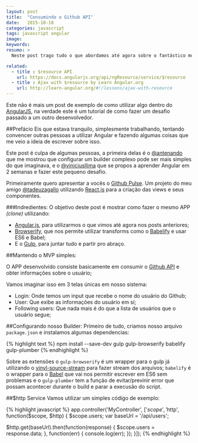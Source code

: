 ```yaml
---
layout: post
title:  "Consumindo o Github API"
date:   2015-10-18
categories: javascript
tags: javascript angular
image:
keywords:
resumo: >
  Neste post trago tudo o que abordamos até agora sobre o fantástico mundo do AngularJS, contudo, vamos um pouco mais além, e também vamos aprender a utilizar ES6 com Browserify e Babelify com Gulp.

related:
  - title : $resource API
    url: https://docs.angularjs.org/api/ngResource/service/$resource
  - title : Ajax with $resource by Learn Angular.org
    url: http://learn-angular.org/#!/lessons/ajax-with-resource
---
```

Este não é mais um post de exemplo de como utilizar algo dentro do [AngularJS](https://angularjs.org/), na verdade este é um tutorial de como fazer um desafio passado a um outro desenvolvedor.

##Prefácio
Eis que estava tranquilo, simplesmente trabalhando, tentando convencer outras pessoas a utilizar Angular e fazendo algumas coisas que me veio a ideia de escrever sobre isso.

Este post é culpa de algumas pessoas, a primeira delas é o [@antenando](https://twitter.com/antenando) que me mostrou que configurar um builder complexo pode ser mais simples do que imaginava, e o [@viniciusllima](https://twitter.com/viniciusllima) que se propos a aprender Angular em 2 semanas e fazer este pequeno desafio.

Primeiramente quero apresentar a vocês o [Github Pulse](https://github.com/tadeuzagallo/GithubPulse). Um projeto do meu amigo [@tadeuzagallo](https://twitter.com/tadeuzagallo) utilizando [React.js](https://facebook.github.io/react/) para a criação das views e seus componentes.

###Indredientes:
O objetivo deste post é mostrar como fazer o mesmo APP *(clone)* utilizando:

- [Angular.js](https://angularjs.org/), para utilizarmos o que vimos até agora nos posts anteriores;
- [Browserify](http://browserify.org/), que nos permite utilizar transforms como o [Babelify](https://github.com/babel/babelify) e usar ES6 e Babel;
- E o [Gulp](http://gulpjs.com/), para juntar tudo e partir pro abraço.


##Mantendo o MVP simples:

O APP desenvolvido consiste basicamente em consumir o [Github API](https://developer.github.com/v3/) e obter informações sobre o usuário;

Vamos imaginar isso em 3 telas únicas em nosso sistema:

- Login: Onde temos um input que recebe o nome do usuário do Github;
- User: Que exibe as informações do usuário em sí;
- Following users: Que nada mais é do que a lista de usuários que o usuário segue;

##Configurando nosso Builder:
Primeiro de tudo, criamos nosso arquivo `package.json` e instalamos algumas dependencias:

{% highlight text %}
npm install --save-dev gulp gulp-browserify babelify gulp-plumber
{% endhighlight %}

Sobre as extensões o `gulp-browserify` é um wrapper para o gulp já utilizando o [vinyl-source-stream](https://www.npmjs.com/package/vinyl-source-stream) para fazer stream dos arquivos; `babelify` é o wrapper para o [Babel](https://babeljs.io/) que vai nos permitir escrever em ES6 sem problemas e o `gulp-plumber` tem a função de evitar/previnir error que possam acontecer durante o build e parar a execusão do script.

##$http Service
Vamos utilizar um simples código de exemplo:

{% highlight javascript %}
app.controller('MyController', ['$scope', '$http', function($scope, $http) {
  $scope.users;
  var baseUrl = '/api/users';

  $http.get(baseUrl).then(function(response) {
    $scope.users = response.data;
  }, function(err) {
    console.log(err);
  });
}]);
{% endhighlight %}